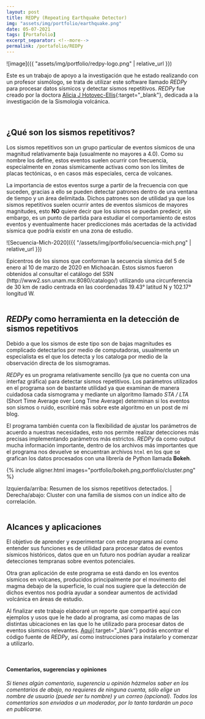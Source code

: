 ```yaml
---
layout: post
title: REDPy (Repeating Earthquake Detector)
img: "assets/img/portfolio/earthquake.png"
date: 05-07-2021
tags: [Portafolio]
excerpt_separator: <!--more-->
permalink: /portafolio/REDPy
---
```

![image]({{ "assets/img/portfolio/redpy-logo.png" | relative_url }})

Este es un trabajo de apoyo a la investigación que he estado realizando con un profesor sismólogo, se trata de utilizar este software llamado _REDPy_ para procesar datos sísmicos y detectar sismos repetitivos.<!--more--> _REDPy_ fue creado por la doctora [Alicia J Hotovec-Ellis](https://www.usgs.gov/staff-profiles/alicia-j-hotovec-ellis?qt-staff_profile_science_products=3#qt-staff_profile_science_products){:target="_blank"}, dedicada a la investigación de la Sismología volcánica.

<br>

## ¿Qué son los sismos repetitivos?
Los sismos repetitivos son un grupo particular de eventos sísmicos de una magnitud relativamente baja (usualmente no mayores a 4.0). Como su nombre los define, estos eventos suelen ocurrir con frecuencia, especialmente en zonas sísmicamente activas como son los límites de placas tectónicas, o en casos más especiales, cerca de volcanes.

La importancia de estos eventos surge a partir de la frecuencia con que suceden, gracias a ello se pueden detectar patrones dentro de una ventana de tiempo y un área delimitada. Dichos patrones son de utilidad ya que los sismos repetitivos suelen ocurrir antes de eventos sísmicos de mayores magnitudes, esto **NO** quiere decir que los sismos se puedan predecir, sin embargo, es un punto de partida para estudiar el comportamiento de estos eventos y eventualmente hacer predicciones más acertadas de la actividad sísmica que podría existir en una zona de estudio.

![Secuencia-Mich-2020]({{ "/assets/img/portfolio/secuencia-mich.png" | relative_url }})
<figcaption style="text-align: left;">Epicentros de los sismos que conforman la secuencia sísmica del 5 de enero al 10 de
marzo de 2020 en Michoacán. Estos sismos fueron obtenidos al consultar el catálogo del SSN
(http://www2.ssn.unam.mx:8080/catalogo/) utilizando una circunferencia de 30 km de radio
centrada en las coordenadas 19.43° latitud N y 102.17° longitud W.</figcaption>

<br>

## _REDPy_ como herramienta en la detección de sismos repetitivos
Debido a que los sismos de este tipo son de bajas magnitudes es complicado detectarlos por medio de computadoras, usualmente un especialista es el que los detecta y los cataloga por medio de la observación directa de los sismogramas.

_REDPy_ es un programa relativamente sencillo (ya que no cuenta con una interfaz gráfica) para detectar sismos repetitivos. Los parámetros utilizados en el programa son de bastante utilidad ya que examinan de manera cuidadosa cada sismograma y mediante un algoritmo llamado _STA / LTA_ (Short Time Average over Long Time Average) determinan si los eventos son sismos o ruido, escribiré más sobre este algoritmo en un post de mi blog.

El programa también cuenta con la flexibilidad de ajustar los parámetros de acuerdo a nuestras necesidades, esto nos permite realizar detecciones más precisas implementando parámetros más estrictos. _REDPy_ da como output mucha información importante, dentro de los archivos más importantes que el programa nos devuelve se encuentran archivos `html` en los que se grafican los datos procesados con una librería de Python llamada **Bokeh**.

{% include aligner.html
  images="portfolio/bokeh.png,portfolio/cluster.png"
%}

<figcaption>Izquierda/arriba: Resumen de los sismos repetitivos detectados. | Derecha/abajo: Cluster con una familia de sismos con un índice alto de correlación.</figcaption>

<br>

## Alcances y aplicaciones
El objetivo de aprender y experimentar con este programa así como entender sus funciones es de utilidad para procesar datos de eventos sísmicos históricos, datos que en un futuro nos podrían ayudar a realizar detecciones tempranas sobre eventos potenciales.

Otra gran aplicación de este programa se está dando en los eventos sísmicos en volcanes, producidos principalmente por el movimento del magma debajo de la superficie, lo cual nos sugiere que la detección de dichos eventos nos podría ayudar a sondear aumentos de actividad volcánica en áreas de estudio.

Al finalizar este trabajo elaboraré un reporte que compartiré aquí con ejemplos y usos que le he dado al programa, así como mapas de las distintas ubicaciones en las que lo he utilizado para procesar datos de eventos sísmicos relevantes. [Aquí](https://github.com/ahotovec/REDPy){:target="_blank"} podrás encontrar el código fuente de *REDPy*, así como instrucciones para instalarlo y comenzar a utilizarlo.

<br>

#### Comentarios, sugerencias y opiniones
_Si tienes algún comentario, sugerencia u opinión házmelos saber en los comentarios de abajo, no requieres de ninguna cuenta, sólo elige un nombre de usuario (puede ser tu nombre) y un correo (opcional). Todos los comentarios son enviados a un moderador, por lo tanto tardarán un poco en publicarse._
